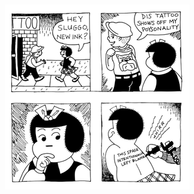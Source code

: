 <!-- Nancy's Tattoo -->
<!-- 2022-02-13 -->

<img src="img/2022-02-13-nancys-tattoo.png" style="width: 500px; height: 500px" />
